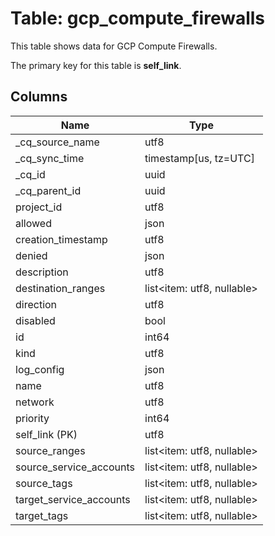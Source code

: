 # Table: gcp_compute_firewalls

This table shows data for GCP Compute Firewalls.

The primary key for this table is **self_link**.

## Columns

| Name          | Type          |
| ------------- | ------------- |
|_cq_source_name|utf8|
|_cq_sync_time|timestamp[us, tz=UTC]|
|_cq_id|uuid|
|_cq_parent_id|uuid|
|project_id|utf8|
|allowed|json|
|creation_timestamp|utf8|
|denied|json|
|description|utf8|
|destination_ranges|list<item: utf8, nullable>|
|direction|utf8|
|disabled|bool|
|id|int64|
|kind|utf8|
|log_config|json|
|name|utf8|
|network|utf8|
|priority|int64|
|self_link (PK)|utf8|
|source_ranges|list<item: utf8, nullable>|
|source_service_accounts|list<item: utf8, nullable>|
|source_tags|list<item: utf8, nullable>|
|target_service_accounts|list<item: utf8, nullable>|
|target_tags|list<item: utf8, nullable>|